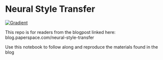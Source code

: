 # Neural Style Transfer

[![Gradient](https://assets.paperspace.io/img/gradient-badge.svg)](https://console.paperspace.com/ml-showcase/notebook/rp0o3bti3m9e0q8?file=Neural-Style-Transfer.ipynb)

This repo is for readers from the blogpost linked here:  
blog.paperspace.com/neural-style-transfer

Use this notebook to follow along and reproduce the materials found in the blog